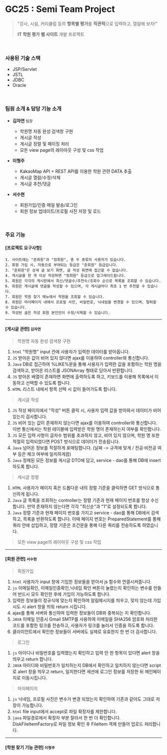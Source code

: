 # GC25 : Semi Team Project
> "강사, 시설, 커리큘럼 등의 **항목별 평가**를 **직관적**으로 입력하고, 열람해 보자!"
>
> **IT 학원 평가 웹 사이트** 개발 프로젝트

<br />   

### 사용된 기술 스택
- JSP/Servlet
- JSTL
- JDBC
- Oracle

<br />   

### 팀원 소개 & 담당 기능 소개
- **김자연**  `팀장`
  - 학원명 자동 완성 검색창 구현
  - 게시글 작성
  - 게시글 정렬 및 페이징 처리
  - 모든 view page의 레이아웃 구성 및 css 작업
     
- **이형주**
  - KakaoMap API + REST API를 이용한 학원 관련 DATA 추출
  - 게시글 열람/수정/삭제
  - 게시글 추천/댓글
 
- **서수현**
  - 회원가입/인증 메일 발송/로그인
  - 회원 정보 업데이트/프로필 사진 저장 및 로드
 
<br />    

### 주요 기능
#### [프로젝트 요구사항]
```
1. 사이트에는 "준회원"과 "정회원", 총 두 종류의 사용자가 있습니다.
2. 회원 가입 시, 자동으로 부여되는 등급은 "준회원" 등급입니다.
3. "준회원"은 상세 글 보기 화면, 글 작성 화면에 접근할 수 없습니다.
4. 게시글을 한 개 이상 작성하면 "정회원" 등급으로 업그레이드됩니다.
5. 회원은 각각의 게시판에서 최신/댓글수/추천수/조회수 순으로 목록을 조회할 수 있습니다.
6. 회원은 게시글에 댓글을 작성할 수 있으며, 각 게시글마다 최초 1 번 추천할 수 있습니다.
7. 회원은 학원 찾기 메뉴에서 학원을 조회할 수 있습니다.
8. 회원은 마이페이지 내에서 프로필 사진, 비밀번호, 닉네임을 변경할 수 있으며, 탈퇴할 수 있습니다.
9. 작성된 글은 작성 회원 본인만이 수정/삭제할 수 있습니다.
```
----
#### [게시글 관련] `김자연`   
> 학원명 자동 완성 검색창 구현
  1. `html` "학원명" input 칸에 사용자가 입력한 데이터를 받아옵니다.
  2. `JS` 받아온 값이 비어 있지 않다면 ajax를 이용하여 controller와 통신합니다.
  3. `Java` DB로 접근하여 %LIKE%문을 통해 사용자가 입력한 값을 포함하는 학원 명을 검색하고, 받아온 리스트를 JSONArray 형태로 담아서 반환합니다.
  4. `JS` 받아온 배열이 존재하면 화면에 출력하도록 하고, 키보드를 이용해 목록에서 이동하고 선택할 수 있도록 합니다.
  5. `HTML` 리스트 내에서 항목 선택 시 값이 들어가도록 합니다.
     
> 게시글 작성
  1. `JS` 작성 페이지에서 "작성" 버튼 클릭 시, 사용자 입력 값을 받아와서 데이터가 비어 있는지 검사합니다.
  2. `JS` 비어 있는 값이 존재하지 않는다면 ajax를 이용하여 controller와 통신합니다. 이번 통신에서는 학원 테이블에 입력받은 학원 명이 존재하는지 여부를 확인합니다.
  3. `JS` 모든 입력 사항이 글자수 범위를 초과하지 않고, 비어 있지 않으며, 학원 명 또한 적절히 입력되었다면 POST 방식으로 데이터가 전송됩니다.
  4. `Java` 넘어온 정보를 적절하게 포매팅합니다. (날짜 -> 규격에 맞게 / 전공·비전공 여부 등은 체크 여부에 일치하게끔)
  5. `Java` 정제된 모든 정보를 게시글 DTO에 담고, service - dao를 통해 DB에 insert하도록 합니다.

> 게시글 정렬
  1. `HTML` 사용자가 페이지 혹은 드롭다운 내의 정렬 기준을 클릭하면 GET 방식으로 통신하게 됩니다.
  2. `Java` 글 목록을 조회하는 controller는 정렬 기준과 현재 페이지 번호를 항상 수신합니다. 만약 존재하지 않는다면 각각 "최신순"과 "1"로 설정되도록 합니다.
  3. `Java` 정렬 기준과 현재 페이지 번호를 가지고 service - dao를 통해 DB에서 검색하고, 목록을 반환하도록 합니다. 이때 페이지 번호는 PreparedStatement를 통해 쿼리 안에 삽입하고, 정렬 기준은 조건문을 통해 다른 쿼리를 전송하도록 하였습니다.

> 모든 view page의 레이아웃 구성 및 css 작업   

----
#### [회원 관련] `서수현`  
> 회원가입
  1. `html` 사용자가 input 창에 기입한 정보들을 받아서 js 함수와 연결시켜줍니다.
  2. `js` 이메일확인, 이메일인증확인,닉네임 확인 버튼이 눌렸는지 확인하는 변수를 만들어 반드시 모두 확인한 후에 가입이 가능하도록 합니다.
  3. 입력한 정보들이 정규식에 맞는지 확인하여 알림메시지를 띄우고, 맞지 않는데 가입 시도 시 alert 창을 띄워 return 시킵니다.
  4. ajax를 통해 서버와 통신하여 입력한 정보들이 DB와 중복되는 지 확인합니다.
  5. `JAVA` 이메일 인증시 Gmail SMTP를 사용하여 이메일을 SHA256 암호화 처리한 코드를 포함한 링크를 전송하고, 사용자가 링크를 눌러서 인증을 하도록 합니다.
  6. 클라이언트에서 확인한 정보들이 서버에도 실제로 유효한지 한 번 더 검사합니다.
   
> 로그인
  1. `js` 아이디나 비밀번호를 입력했는지 확인하고 입력 안 한 항목이 있다면 alert 창을 띄우고 return 합니다.
  2. `JAVA` 아이디와 비밀번호가 일치하는지 DB에서 확인하고 일치하지 않는다면 script로 alert 창을 띄우고 return, 일치한다면 세션에 로그인 정보를 저장한 뒤 메인페이지로 이동시킵니다.  

> 마이페이지
  1. `js` 닉네임, 프로필 사진은 변수가 변경 되었는지 확인하여 기존과 같아도 그대로 저장이 가능합니다.
  2. `html` file input에서 accept로 파일 확장자를 제한합니다.
  3. `java`  파일경로에서 확장자 부분 잘라서 한 번 더 확인합니다. DiskFileItemFactory로 파일 정보 확인 후 FileItem 객체 만들어 업로드 처리합니다.

----
#### [학원 찾기 기능 관련] `이형주`  


